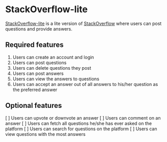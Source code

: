 # StackOverflow-lite

[StackOverflow-lite](https://tirgei.github.io/stack-overflow-lite) is a lite version of [StackOverflow](https://stackoverflow.com) where users can post questions and provide answers.

## Required features
1. Users can create an account and login
2. Users can post questions
3. Users can delete questions they post
4. Users can post answers
5. Users can view the answers to questions
6. Users can accept an answer out of all answers to his/her question as the preferred answer

## Optional features
[ ] Users can upvote or downvote an answer
[ ] Users can comment on an answer
[ ] Users can fetch all questions he/she has ever asked on the platform
[ ] Users can search for questions on the platform
[ ] Users can view questions with the most answers